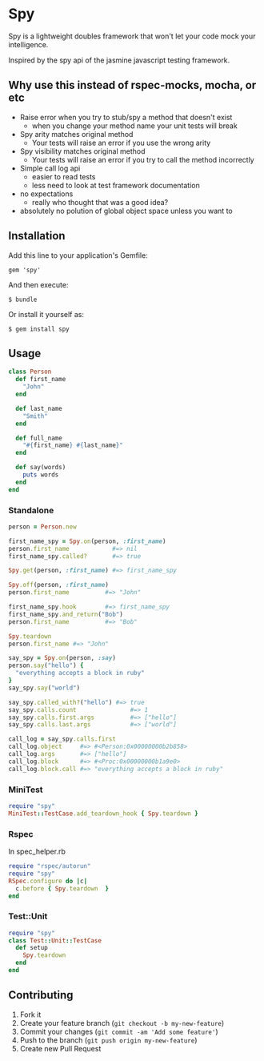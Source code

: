# Spy

Spy is a lightweight doubles framework that won't let your code mock your intelligence.

Inspired by the spy api of the jasmine javascript testing framework.

## Why use this instead of rspec-mocks, mocha, or etc

* Raise error when you try to stub/spy a method that doesn't exist
  * when you change your method name your unit tests will break
* Spy arity matches original method
  * Your tests will raise an error if you use the wrong arity
* Spy visibility matches original method
  * Your tests will raise an error if you try to call the method incorrectly
* Simple call log api
  * easier to read tests
  * less need to look at test framework documentation
* no expectations
  * really who thought that was a good idea?
* absolutely no polution of global object space unless you want to

## Installation

Add this line to your application's Gemfile:

    gem 'spy'

And then execute:

    $ bundle

Or install it yourself as:

    $ gem install spy

## Usage

```ruby
class Person
  def first_name
    "John"
  end

  def last_name
    "Smith"
  end

  def full_name
    "#{first_name} #{last_name}"
  end

  def say(words)
    puts words
  end
end
```

### Standalone

```ruby
person = Person.new

first_name_spy = Spy.on(person, :first_name)
person.first_name            #=> nil
first_name_spy.called?       #=> true

Spy.get(person, :first_name) #=> first_name_spy

Spy.off(person, :first_name)
person.first_name          #=> "John"

first_name_spy.hook        #=> first_name_spy
first_name_spy.and_return("Bob")
person.first_name          #=> "Bob"

Spy.teardown
person.first_name #=> "John"

say_spy = Spy.on(person, :say)
person.say("hello") {
  "everything accepts a block in ruby"
}
say_spy.say("world")

say_spy.called_with?("hello") #=> true
say_spy.calls.count               #=> 1
say_spy.calls.first.args          #=> ["hello"]
say_spy.calls.last.args           #=> ["world"]

call_log = say_spy.calls.first
call_log.object     #=> #<Person:0x00000000b2b858>
call_log.args       #=> ["hello"]
call_log.block      #=> #<Proc:0x00000000b1a9e0>
call_log.block.call #=> "everything accepts a block in ruby"
```

### MiniTest

```ruby
require "spy"
MiniTest::TestCase.add_teardown_hook { Spy.teardown }
```

### Rspec

In spec\_helper.rb

```ruby
require "rspec/autorun"
require "spy"
RSpec.configure do |c|
  c.before { Spy.teardown  }
end
```

### Test::Unit

```ruby
require "spy"
class Test::Unit::TestCase
  def setup
    Spy.teardown
  end
end
```

## Contributing

1. Fork it
2. Create your feature branch (`git checkout -b my-new-feature`)
3. Commit your changes (`git commit -am 'Add some feature'`)
4. Push to the branch (`git push origin my-new-feature`)
5. Create new Pull Request
